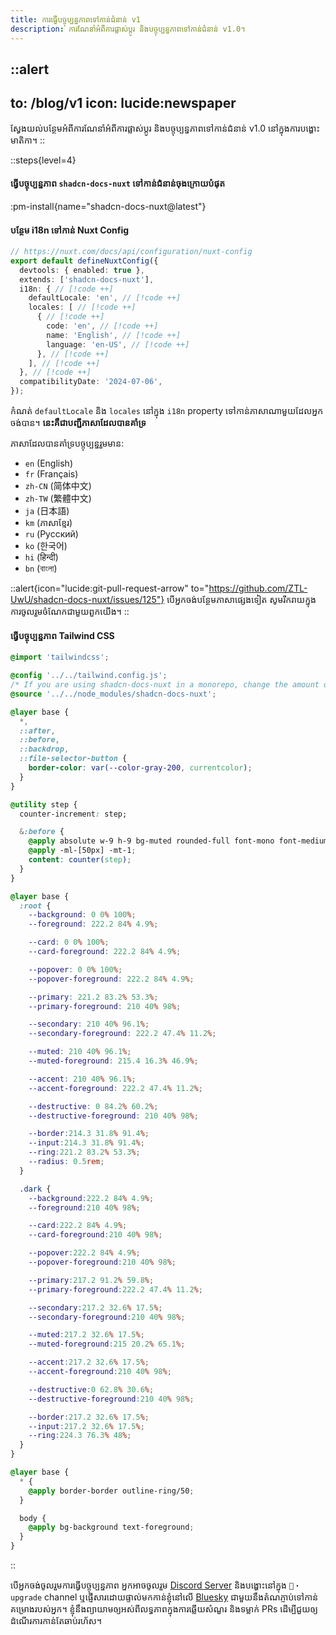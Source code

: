 ```yaml
---
title: ការធ្វើបច្ចុប្បន្នភាពទៅកាន់ជំនាន់ v1
description: ការណែនាំអំពីការផ្លាស់ប្តូរ និងបច្ចុប្បន្នភាពទៅកាន់ជំនាន់ v1.0។
---
```


::alert
---
to: /blog/v1
icon: lucide:newspaper
---
ស្វែងយល់បន្ថែមអំពីការណែនាំអំពីការផ្លាស់ប្តូរ និងបច្ចុប្បន្នភាពទៅកាន់ជំនាន់ v1.0 នៅក្នុងការបង្ហោះមាតិកា។
::

::steps{level=4}
#### ធ្វើបច្ចុប្បន្នភាព `shadcn-docs-nuxt` ទៅកាន់ជំនាន់ចុងក្រោយបំផុត

:pm-install{name="shadcn-docs-nuxt@latest"}

#### បន្ថែម i18n ទៅកាន់ Nuxt Config

```ts [nuxt.config.ts]
// https://nuxt.com/docs/api/configuration/nuxt-config
export default defineNuxtConfig({
  devtools: { enabled: true },
  extends: ['shadcn-docs-nuxt'],
  i18n: { // [!code ++]
    defaultLocale: 'en', // [!code ++]
    locales: [ // [!code ++]
      { // [!code ++]
        code: 'en', // [!code ++]
        name: 'English', // [!code ++]
        language: 'en-US', // [!code ++]
      }, // [!code ++]
    ], // [!code ++]
  }, // [!code ++]
  compatibilityDate: '2024-07-06',
});
```

កំណត់ `defaultLocale` និង `locales` នៅក្នុង `i18n` property ទៅកាន់ភាសាណាមួយដែលអ្នកចង់បាន។ **នេះគឺជាបញ្ជីភាសាដែលបានគាំទ្រ**

ភាសាដែលបានគាំទ្របច្ចុប្បន្នរួមមាន:
- `en` (English)
- `fr` (Français)
- `zh-CN` (简体中文)
- `zh-TW` (繁體中文)
- `ja` (日本語)
- `km` (ភាសាខ្មែរ)
- `ru` (Русский)
- `ko` (한국어)
- `hi` (हिन्दी)
- `bn` (বাংলা)

::alert{icon="lucide:git-pull-request-arrow" to="https://github.com/ZTL-UwU/shadcn-docs-nuxt/issues/125"}
បើអ្នកចង់បន្ថែមភាសាផ្សេងទៀត សូមរីករាយក្នុងការចូលរួមចំណែកជាមួយពួកយើង។
::

#### ធ្វើបច្ចុប្បន្នភាព Tailwind CSS

```css [assets/css/tailwind.css] collapse height=400
@import 'tailwindcss';

@config '../../tailwind.config.js';
/* If you are using shadcn-docs-nuxt in a monorepo, change the amount of .. to match the node_modules directory */
@source '../../node_modules/shadcn-docs-nuxt';

@layer base {
  *,
  ::after,
  ::before,
  ::backdrop,
  ::file-selector-button {
    border-color: var(--color-gray-200, currentcolor);
  }
}

@utility step {
  counter-increment: step;

  &:before {
    @apply absolute w-9 h-9 bg-muted rounded-full font-mono font-medium text-center text-base inline-flex items-center justify-center -indent-px border-4 border-background;
    @apply -ml-[50px] -mt-1;
    content: counter(step);
  }
}

@layer base {
  :root {
    --background: 0 0% 100%;
    --foreground: 222.2 84% 4.9%;

    --card: 0 0% 100%;
    --card-foreground: 222.2 84% 4.9%;

    --popover: 0 0% 100%;
    --popover-foreground: 222.2 84% 4.9%;

    --primary: 221.2 83.2% 53.3%;
    --primary-foreground: 210 40% 98%;

    --secondary: 210 40% 96.1%;
    --secondary-foreground: 222.2 47.4% 11.2%;

    --muted: 210 40% 96.1%;
    --muted-foreground: 215.4 16.3% 46.9%;

    --accent: 210 40% 96.1%;
    --accent-foreground: 222.2 47.4% 11.2%;

    --destructive: 0 84.2% 60.2%;
    --destructive-foreground: 210 40% 98%;

    --border:214.3 31.8% 91.4%;
    --input:214.3 31.8% 91.4%;
    --ring:221.2 83.2% 53.3%;
    --radius: 0.5rem;
  }

  .dark {
    --background:222.2 84% 4.9%;
    --foreground:210 40% 98%;

    --card:222.2 84% 4.9%;
    --card-foreground:210 40% 98%;

    --popover:222.2 84% 4.9%;
    --popover-foreground:210 40% 98%;

    --primary:217.2 91.2% 59.8%;
    --primary-foreground:222.2 47.4% 11.2%;

    --secondary:217.2 32.6% 17.5%;
    --secondary-foreground:210 40% 98%;

    --muted:217.2 32.6% 17.5%;
    --muted-foreground:215 20.2% 65.1%;

    --accent:217.2 32.6% 17.5%;
    --accent-foreground:210 40% 98%;

    --destructive:0 62.8% 30.6%;
    --destructive-foreground:210 40% 98%;

    --border:217.2 32.6% 17.5%;
    --input:217.2 32.6% 17.5%;
    --ring:224.3 76.3% 48%;
  }
}

@layer base {
  * {
    @apply border-border outline-ring/50;
  }

  body {
    @apply bg-background text-foreground;
  }
}
```
::

បើអ្នកចង់ចូលរួមការធ្វើបច្ចុប្បន្នភាព អ្នកអាចចូលរួម [Discord Server](https://discord.gg/9P5HzAz8DT) និងបង្ហោះនៅក្នុង `🔼・upgrade` channel ឬផ្ញើសារដោយផ្ទាល់មកកាន់ខ្ញុំនៅលើ [Bluesky](https://bsky.app/profile/ztl-uwu.bsky.social) ជាមួយនឹងតំណភ្ចាប់ទៅកាន់គម្រោងរបស់អ្នក។ ខ្ញុំនឹងព្យាយាមឲ្យអស់ពីលទ្ធភាពក្នុងការឆ្លើយសំណួរ និងទម្លាក់ PRs ដើម្បីជួយឲ្យដំណើរការកាន់តែឆាប់រហ័ស។